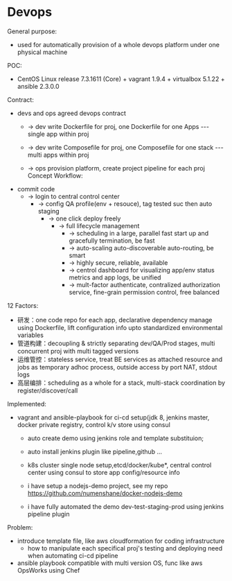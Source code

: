 Devops 
======
General purpose:
  - used for automatically provision of a whole devops platform  under one physical machine 

POC:
  - CentOS Linux release 7.3.1611 (Core) + vagrant 1.9.4 + virtualbox 5.1.22 + ansible 2.3.0.0

Contract:
  - devs and ops agreed devops contract	
    - -> dev write Dockerfile for proj, one Dockerfile for one Apps --- single app within proj
    - -> dev write Composefile for proj, one Composefile for one stack --- multi apps within proj
        
    - -> ops provision platform, create project pipeline for each proj
Concept Workflow:			
  - commit code 
	- -> login to central control center 
		- -> config QA profile(env + resouce), tag tested suc then auto staging 
			- -> one click deploy freely 
				- -> full lifecycle management 
					- -> scheduling in a large, parallel fast start up and gracefully termination, be fast
					- -> auto-scaling auto-discoverable auto-routing, be smart
					- -> highly secure, reliable, available  
					- -> centrol dashboard for visualizing app/env status metrics and app logs, be unified
					- -> mult-factor authenticate, contralized authorization service, fine-grain permission control, free balanced

12 Factors:
  - 研发：one code repo for each app, declarative dependency manage using Dockerfile, lift configuration info upto standardized environmental variables
  - 管道构建：decoupling & strictly separating dev/QA/Prod stages, multi concurrent proj with multi tagged versions
  - 运维管控：stateless service, treat BE services as attached resource and jobs as temporary adhoc process, outside access by port NAT, stdout logs
  - 高层编排：scheduling as a whole for a stack, multi-stack coordination by register/discover/call
	
Implemented: 
  - vagrant and ansible-playbook for ci-cd setup(jdk 8, jenkins master, docker private registry, control k/v store using consul
	- auto create demo using jenkins role and template substituion;
	- auto install jenkins plugin like pipeline,github ...
 
	- k8s cluster single node setup,etcd/docker/kube*, central control center using consul to store app config/resource info
	
	- i have setup a nodejs-demo project, see my repo https://github.com/numenshane/docker-nodejs-demo
	- i have fully automated the demo dev-test-staging-prod using jenkins pipeline plugin

Problem:
  - introduce template file, like aws cloudformation for coding infrastructure
    - how to manipulate each specifical proj's testing and deploying need when automating ci-cd pipeline 
 - ansible playbook compatible with multi version OS, func like aws OpsWorks using Chef
